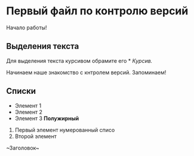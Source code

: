 # Первый файл по контролю версий
Начало работы!

## Выделения текста

Для выделения текста курсивом обрамите его * 
*Курсив.*

Начинаем наше знакомство с кнтролем версий. Запоминаем!

## Списки

* Элемент 1
* Элемент 2
* Элемент 3
**Полужирный**



1. Первый элемент нумерованный списо
2. Второй элемент

~Заголовок~
